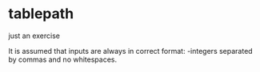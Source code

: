 # tablepath
just an exercise

It is assumed that inputs are always in correct format:
-integers separated by commas and no whitespaces.
